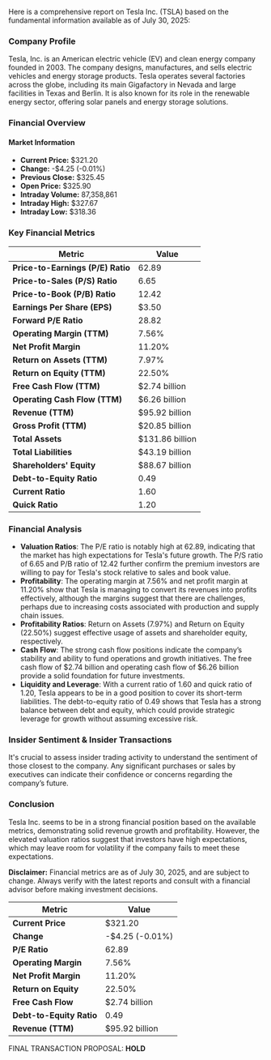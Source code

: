 Here is a comprehensive report on Tesla Inc. (TSLA) based on the fundamental information available as of July 30, 2025:

### Company Profile
Tesla, Inc. is an American electric vehicle (EV) and clean energy company founded in 2003. The company designs, manufactures, and sells electric vehicles and energy storage products. Tesla operates several factories across the globe, including its main Gigafactory in Nevada and large facilities in Texas and Berlin. It is also known for its role in the renewable energy sector, offering solar panels and energy storage solutions.

### Financial Overview

#### Market Information
- **Current Price:** $321.20
- **Change:** -$4.25 (-0.01%)
- **Previous Close:** $325.45
- **Open Price:** $325.90
- **Intraday Volume:** 87,358,861
- **Intraday High:** $327.67
- **Intraday Low:** $318.36

### Key Financial Metrics
| Metric                         | Value           |
|--------------------------------|-----------------|
| **Price-to-Earnings (P/E) Ratio** | 62.89          |
| **Price-to-Sales (P/S) Ratio**    | 6.65           |
| **Price-to-Book (P/B) Ratio**     | 12.42          |
| **Earnings Per Share (EPS)**      | $3.50          |
| **Forward P/E Ratio**             | 28.82          |
| **Operating Margin (TTM)**        | 7.56%          |
| **Net Profit Margin**             | 11.20%         |
| **Return on Assets (TTM)**        | 7.97%          |
| **Return on Equity (TTM)**        | 22.50%         |
| **Free Cash Flow (TTM)**          | $2.74 billion   |
| **Operating Cash Flow (TTM)**     | $6.26 billion   |
| **Revenue (TTM)**                 | $95.92 billion  |
| **Gross Profit (TTM)**            | $20.85 billion  |
| **Total Assets**                  | $131.86 billion |
| **Total Liabilities**             | $43.19 billion  |
| **Shareholders' Equity**          | $88.67 billion  |
| **Debt-to-Equity Ratio**          | 0.49            |
| **Current Ratio**                 | 1.60            |
| **Quick Ratio**                   | 1.20            |

### Financial Analysis
- **Valuation Ratios**: The P/E ratio is notably high at 62.89, indicating that the market has high expectations for Tesla's future growth. The P/S ratio of 6.65 and P/B ratio of 12.42 further confirm the premium investors are willing to pay for Tesla's stock relative to sales and book value.
- **Profitability**: The operating margin at 7.56% and net profit margin at 11.20% show that Tesla is managing to convert its revenues into profits effectively, although the margins suggest that there are challenges, perhaps due to increasing costs associated with production and supply chain issues.
- **Profitability Ratios**: Return on Assets (7.97%) and Return on Equity (22.50%) suggest effective usage of assets and shareholder equity, respectively.
- **Cash Flow**: The strong cash flow positions indicate the company’s stability and ability to fund operations and growth initiatives. The free cash flow of $2.74 billion and operating cash flow of $6.26 billion provide a solid foundation for future investments.
- **Liquidity and Leverage**: With a current ratio of 1.60 and quick ratio of 1.20, Tesla appears to be in a good position to cover its short-term liabilities. The debt-to-equity ratio of 0.49 shows that Tesla has a strong balance between debt and equity, which could provide strategic leverage for growth without assuming excessive risk.

### Insider Sentiment & Insider Transactions
It's crucial to assess insider trading activity to understand the sentiment of those closest to the company. Any significant purchases or sales by executives can indicate their confidence or concerns regarding the company’s future.

### Conclusion
Tesla Inc. seems to be in a strong financial position based on the available metrics, demonstrating solid revenue growth and profitability. However, the elevated valuation ratios suggest that investors have high expectations, which may leave room for volatility if the company fails to meet these expectations.

**Disclaimer:** Financial metrics are as of July 30, 2025, and are subject to change. Always verify with the latest reports and consult with a financial advisor before making investment decisions.

| Metric                     | Value             |
|----------------------------|-------------------|
| **Current Price**          | $321.20           |
| **Change**                 | -$4.25 (-0.01%)   |
| **P/E Ratio**              | 62.89             |
| **Operating Margin**       | 7.56%             |
| **Net Profit Margin**      | 11.20%            |
| **Return on Equity**       | 22.50%            |
| **Free Cash Flow**         | $2.74 billion     |
| **Debt-to-Equity Ratio**   | 0.49              |
| **Revenue (TTM)**          | $95.92 billion    |

FINAL TRANSACTION PROPOSAL: **HOLD**